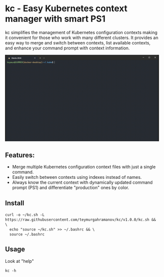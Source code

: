 # kc - Easy Kubernetes context manager with smart PS1

kc simplifies the management of Kubernetes configuration contexts making it convenient for those who work with many different clusters. It provides an easy way to merge and switch between contexts, list available contexts, and enhance your command prompt with context information.

![](./demo.gif)
## Features:
- Merge multiple Kubernetes configuration context files with just a single command.
- Easily switch between contexts using indexes instead of names.
- Always know the current context with dynamically updated command prompt (PS1) and differentiate "production" ones by color.
  
## Install
```
curl -o ~/kc.sh -L https://raw.githubusercontent.com/teymurgahramanov/kc/v1.0.0/kc.sh && \
  echo "source ~/kc.sh" >> ~/.bashrc && \
  source ~/.bashrc
```

## Usage
Look at "help"
```
kc -h
```
